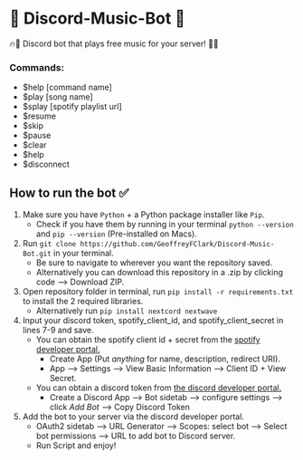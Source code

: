 # 💯 Discord-Music-Bot 💯

🔥💪 Discord bot that plays free music for your server! 🎷🚀 </b>
### Commands:
- $help [command name]
- $play [song name]
- $splay [spotify playlist url] 
- $resume 
- $skip 
- $pause 
- $clear 
- $help
- $disconnect

## How to run the bot ✅
1. Make sure you have `Python` + a Python package installer like `Pip`.
     - Check if you have them by running in your terminal `python --version` and `pip --version` (Pre-installed on Macs).
2. Run `git clone https://github.com/GeoffreyFClark/Discord-Music-Bot.git` in your terminal.
     - Be sure to navigate to wherever you want the repository saved. 
     - Alternatively you can download this repository in a .zip by clicking code --> Download ZIP.
3. Open repository folder in terminal, run `pip install -r requirements.txt` to install the 2 required libraries.
     - Alternatively run `pip install nextcord nextwave`
4. Input your discord token, spotify_client_id, and spotify_client_secret in lines 7-9 and save. 
     - You can obtain the spotify client id + secret from the [spotify developer portal.](https://developer.spotify.com/dashboard)
          - Create App (Put <i>anything</i> for name, description, redirect URI).
          - App --> Settings --> View Basic Information --> Client ID + View Secret.
     - You can obtain a discord token from [the discord developer portal.](https://discord.com/developers/applications)<br>
          - Create a Discord App --> Bot sidetab --> configure settings --> click <i>Add Bot</i> --> Copy Discord Token<br>
5. Add the bot to your server via the discord developer portal.</br>
    - OAuth2 sidetab --> URL Generator --> Scopes: select bot --> Select bot permissions --> URL to add bot to Discord server.<br>
    - Run Script and enjoy!
